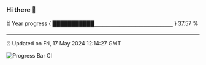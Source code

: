 ### Hi there 👋

⏳ Year progress { ███████████▁▁▁▁▁▁▁▁▁▁▁▁▁▁▁▁▁▁▁ } 37.57 %

---

⏰ Updated on Fri, 17 May 2024 12:14:27 GMT

![Progress Bar CI](https://github.com/Shyam-Makwana/GitHub-Actions-Demo/workflows/Progress%20Bar%20CI/badge.svg)
